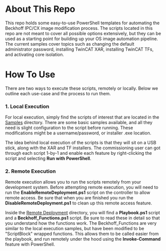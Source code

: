 # About This Repo

This repo holds some easy-to-use PowerShell templates for automating the Beckhoff IPC/CX image modification process. The scripts located in this repo are not meant to cover all possible options extensively, but they can be used as a starting point for building up your OS image automation pipeline. The current samples cover topics such as changing the default administrator password, installing TwinCAT XAR, installing TwinCAT TFs, and activating core isolation.

# How To Use

There are two ways to execute these scripts, remotely or locally. Below we outline each use-case and the process to run them.

### 1. Local Execution

For local execution, simply find the scripts of interest that are located in the [Samples](Samples) directory. There are some basic samples available, and all they need is slight configuration to the script before running. These modifications might be a username/password, or installer .exe location.

The idea behind local execution of the scripts is that they will sit on a USB stick, along with the XAR and TF installers. The commissioning user can got through each script 1-by-1 and enable each feature by right-clicking the script and selecting **Run with PowerShell**. 

### 2. Remote Execution

Remote execution allows you to run the scripts remotely from your development system. Before attempting remote execution, you will need to run the **EnableRemoteDeployment.ps1** script on the controller to allow remote access. Be sure that when you are finished you run the **DisableRemoteDeployment.ps1** to clean up this remote access feature.

Inside the [Remote Deployment](Remote_Deployment) directory, you will find a **Playbook.ps1** script and a **Beckhoff_Functions.ps1** script. Be sure to read these in detail so that you understand how the functions work. The Beckhoff_Functions are very similar to the local execution samples, but have been modified to be "ScriptBlock" wrapped functions. This allows them to be called easier from the playbook, and run remotely under the hood using the **Invoke-Command** feature with PowerShell.

